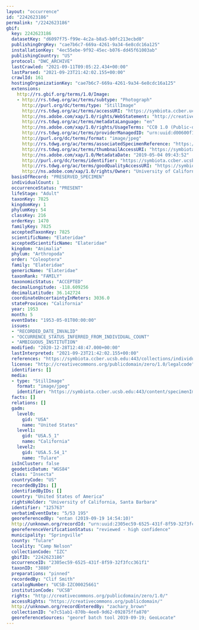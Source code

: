 ```yaml
---
layout: "occurrence"
id: "2242623186"
permalink: "/2242623186"
gbif:
  key: 2242623186
  datasetKey: "d6097f75-f99e-4c2a-b8a5-b0fc213ecbd0"
  publishingOrgKey: "cae7b6c7-669a-4261-9a34-6e8cdc16a125"
  installationKey: "4ec55ebe-9f92-45ec-b076-dd45f61003ab"
  publishingCountry: "US"
  protocol: "DWC_ARCHIVE"
  lastCrawled: "2021-09-11T09:05:22.434+00:00"
  lastParsed: "2021-09-23T21:42:02.155+00:00"
  crawlId: 161
  hostingOrganizationKey: "cae7b6c7-669a-4261-9a34-6e8cdc16a125"
  extensions:
    http://rs.gbif.org/terms/1.0/Image:
    - http://rs.tdwg.org/ac/terms/subtype: "Photograph"
      http://purl.org/dc/terms/type: "StillImage"
      http://rs.tdwg.org/ac/terms/accessURI: "https://symbiota.ccber.ucsb.edu:443/content/specimenImages/UCSB_IZC/UCSB-IZC00025/UCSB-IZC00025661.jpg"
      http://ns.adobe.com/xap/1.0/rights/WebStatement: "http://creativecommons.org/publicdomain/zero/1.0/"
      http://rs.tdwg.org/ac/terms/metadataLanguage: "en"
      http://ns.adobe.com/xap/1.0/rights/UsageTerms: "CC0 1.0 (Public-domain)"
      http://rs.tdwg.org/ac/terms/providerManagedID: "urn:uuid:d00600f1-602a-4677-81b3-792d0f30f565"
      http://purl.org/dc/terms/format: "image/jpeg"
      http://rs.tdwg.org/ac/terms/associatedSpecimenReference: "https://symbiota.ccber.ucsb.edu:443/collections/individual/index.php?occid=125763"
      http://rs.tdwg.org/ac/terms/thumbnailAccessURI: "https://symbiota.ccber.ucsb.edu:443/content/specimenImages/UCSB_IZC/UCSB-IZC00025/UCSB-IZC00025661_tn.jpg"
      http://ns.adobe.com/xap/1.0/MetadataDate: "2019-05-04 09:43:52"
      http://purl.org/dc/terms/identifier: "https://symbiota.ccber.ucsb.edu:443/content/specimenImages/UCSB_IZC/UCSB-IZC00025/UCSB-IZC00025661.jpg"
      http://rs.tdwg.org/ac/terms/goodQualityAccessURI: "https://symbiota.ccber.ucsb.edu:443/content/specimenImages/UCSB_IZC/UCSB-IZC00025/UCSB-IZC00025661.jpg"
      http://ns.adobe.com/xap/1.0/rights/Owner: "University of California, Santa Barbara"
  basisOfRecord: "PRESERVED_SPECIMEN"
  individualCount: 1
  occurrenceStatus: "PRESENT"
  lifeStage: "Adult"
  taxonKey: 7825
  kingdomKey: 1
  phylumKey: 54
  classKey: 216
  orderKey: 1470
  familyKey: 7825
  acceptedTaxonKey: 7825
  scientificName: "Elateridae"
  acceptedScientificName: "Elateridae"
  kingdom: "Animalia"
  phylum: "Arthropoda"
  order: "Coleoptera"
  family: "Elateridae"
  genericName: "Elateridae"
  taxonRank: "FAMILY"
  taxonomicStatus: "ACCEPTED"
  decimalLongitude: -118.609256
  decimalLatitude: 36.142724
  coordinateUncertaintyInMeters: 3036.0
  stateProvince: "California"
  year: 1953
  month: 5
  eventDate: "1953-05-01T00:00:00"
  issues:
  - "RECORDED_DATE_INVALID"
  - "OCCURRENCE_STATUS_INFERRED_FROM_INDIVIDUAL_COUNT"
  - "AMBIGUOUS_INSTITUTION"
  modified: "2020-12-28T12:48:47.000+00:00"
  lastInterpreted: "2021-09-23T21:42:02.155+00:00"
  references: "https://symbiota.ccber.ucsb.edu:443/collections/individual/index.php?occid=125763"
  license: "http://creativecommons.org/publicdomain/zero/1.0/legalcode"
  identifiers: []
  media:
  - type: "StillImage"
    format: "image/jpeg"
    identifier: "https://symbiota.ccber.ucsb.edu:443/content/specimenImages/UCSB_IZC/UCSB-IZC00025/UCSB-IZC00025661.jpg"
  facts: []
  relations: []
  gadm:
    level0:
      gid: "USA"
      name: "United States"
    level1:
      gid: "USA.5_1"
      name: "California"
    level2:
      gid: "USA.5.54_1"
      name: "Tulare"
  isInCluster: false
  geodeticDatum: "WGS84"
  class: "Insecta"
  countryCode: "US"
  recordedByIDs: []
  identifiedByIDs: []
  country: "United States of America"
  rightsHolder: "University of California, Santa Barbara"
  identifier: "125763"
  verbatimEventDate: "5/53 195"
  georeferencedBy: "entan (2019-09-19 14:54:10)"
  http://unknown.org/recordId: "urn:uuid:2305ec59-6525-431f-8f59-32f3fcc361f1"
  georeferenceVerificationStatus: "reviewed - high confidence"
  municipality: "Springville"
  county: "Tulare"
  locality: "Camp Nelson"
  collectionCode: "IZC"
  gbifID: "2242623186"
  occurrenceID: "2305ec59-6525-431f-8f59-32f3fcc361f1"
  taxonID: "3880"
  preparations: "pinned"
  recordedBy: "Clif Smith"
  catalogNumber: "UCSB-IZC00025661"
  institutionCode: "UCSB"
  rights: "http://creativecommons.org/publicdomain/zero/1.0/"
  accessRights: "https://creativecommons.org/publicdomain/"
  http://unknown.org/recordEnteredBy: "zachary_brown"
  collectionID: "e7c51ab1-870b-4ee8-9d62-092875ffa870"
  georeferenceSources: "georef batch tool 2019-09-19; GeoLocate"
---
```

